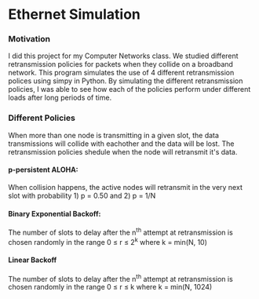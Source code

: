 # Ethernet Simulation

### Motivation
I did this project for my Computer Networks class. We studied different retransmission policies for packets when they collide on a broadband network. This program simulates the use of 4 different retransmission polices using simpy in Python. By simulating the different retransmission policies, I was able to see how each of the policies perform under different loads after long periods of time. 

### Different Policies
When more than one node is transmitting in a given slot, the data transmissions will collide with eachother and the data will be lost. The retransmission policies shedule when the node will retransmit it's data. 
#### p-persistent ALOHA:
When collision happens, the active nodes will retransmit in the very next slot with probability 1) p = 0.50 and 2) p = 1/N
#### Binary Exponential Backoff:
The number of slots to delay after the n<sup>th</sup> attempt at retransmission is chosen randomly in the range  0 ≤ r ≤ 2<sup>k</sup> where k = min(N, 10)
#### Linear Backoff
The number of slots to delay after the n<sup>th</sup> attempt at retransmission is chosen randomly in the range  0 ≤ r ≤ k where k = min(N, 1024)
